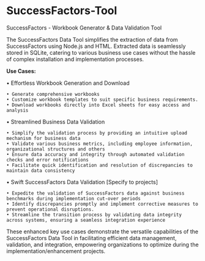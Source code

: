 # SuccessFactors-Tool
SuccessFactors - Workbook Generator & Data Validation Tool

The SuccessFactors Data Tool simplifies the extraction of data from SuccessFactors using Node.js and HTML. Extracted data is seamlessly stored in SQLite, catering to various business use cases without the hassle of complex installation and implementation processes.

**Use Cases:**

• Effortless Workbook Generation and Download

	• Generate comprehensive workbooks
	• Customize workbook templates to suit specific business requirements.
	• Download workbooks directly into Excel sheets for easy access and analysis

• Streamlined Business Data Validation

	• Simplify the validation process by providing an intuitive upload mechanism for business data 
	• Validate various business metrics, including employee information, organizational structures and others
	• Ensure data accuracy and integrity through automated validation checks and error notifications
	• Facilitate quick identification and resolution of discrepancies to maintain data consistency

• Swift SuccessFactors Data Validation [Specify to projects]

	• Expedite the validation of SuccessFactors data against business benchmarks during implementation cut-over periods
	• Identify discrepancies promptly and implement corrective measures to prevent operational disruptions.
	• Streamline the transition process by validating data integrity across systems, ensuring a seamless integration experience

These enhanced key use cases demonstrate the versatile capabilities of the SuccessFactors Data Tool in facilitating efficient data management, validation, and integration, empowering organizations to optimize during the implementation/enhancement projects.

